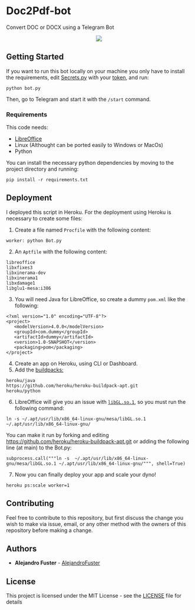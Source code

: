 # Doc2Pdf-bot

Convert DOC or DOCX using a Telegram Bot

<p align="center">
  <img src="https://user-images.githubusercontent.com/9201111/44356676-4db97800-a4b0-11e8-92fa-0c2a6807fbb8.png">
</p>


## Getting Started

If you want to run this bot locally on your machine you only have to install the requirements, edit [Secrets.py](Secrets.py) with your [token](https://core.telegram.org/bots/faq#how-do-i-create-a-bot), and run: 

`python bot.py`

Then, go to Telegram and start it with the `/start` command.


### Requirements

This code needs:

* [LibreOffice](https://libreoffice.org/)
* Linux (Althought can be ported easily to Windows or MacOs)
* Python

You can install the necessary python dependencies by moving to the project directory and running:
```
pip install -r requirements.txt
```

## Deployment

I deployed this script in Heroku. For the deployment using Heroku is necessary to create some files: 

1. Create a file named `Procfile` with the following content:
```
worker: python Bot.py	
```
2. An `Aptfile` with the following content:
```
libreoffice
libxfixes3
libxinerama-dev
libxinerama1
libxdamage1
libglu1-mesa:i386
``` 
3. You will need Java for LibreOffice, so create a dummy `pom.xml` like the following:
```
<?xml version="1.0" encoding="UTF-8"?>
<project>
   <modelVersion>4.0.0</modelVersion>
   <groupId>com.dummy</groupId>
   <artifactId>dummy</artifactId>
   <version>1.0-SNAPSHOT</version>
   <packaging>pom</packaging>
</project>
```
4. Create an app on Heroku, using CLI or Dashboard.
5. Add the [buildpacks:](https://devcenter.heroku.com/articles/buildpacks)
```
heroku/java
https://github.com/heroku/heroku-buildpack-apt.git
heroku/python
 ```
6. LibreOffice will give you an issue with [`libGL.so.1`](https://github.com/rishihahs/heroku-buildpack-libreoffice/issues/13), so you must run the following command:
```
ln -s ~/.apt/usr/lib/x86_64-linux-gnu/mesa/libGL.so.1 ~/.apt/usr/lib/x86_64-linux-gnu/
```
You can make it run by forking and editing https://github.com/heroku/heroku-buildpack-apt.git or adding the following line (at main) to the Bot.py:
```
subprocess.call("""ln -s  ~/.apt/usr/lib/x86_64-linux-gnu/mesa/libGL.so.1 ~/.apt/usr/lib/x86_64-linux-gnu/""", shell=True)
```

7. Now you can finally deploy your app and scale your dyno!
```
heroku ps:scale worker=1
```

## Contributing

Feel free to contribute to this repository, but first discuss the change you wish to make via issue, email, or any other method with the owners of this repository before making a change.

## Authors

* **Alejandro Fuster** - [AlejandroFuster](https://github.com/alejandrofuster)

## License

This project is licensed under the MIT License - see the [LICENSE](LICENSE) file for details

